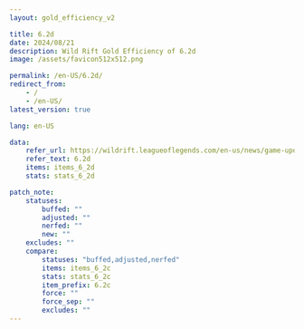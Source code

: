 ```yaml
---
layout: gold_efficiency_v2

title: 6.2d
date: 2024/08/21
description: Wild Rift Gold Efficiency of 6.2d
image: /assets/favicon512x512.png

permalink: /en-US/6.2d/
redirect_from:
    - /
    - /en-US/
latest_version: true

lang: en-US

data:
    refer_url: https://wildrift.leagueoflegends.com/en-us/news/game-updates/wild-rift-patch-notes-6-2d/
    refer_text: 6.2d
    items: items_6_2d
    stats: stats_6_2d

patch_note:
    statuses:
        buffed: ""
        adjusted: ""
        nerfed: ""
        new: ""
    excludes: ""
    compare:
        statuses: "buffed,adjusted,nerfed"
        items: items_6_2c
        stats: stats_6_2c
        item_prefix: 6.2c
        force: ""
        force_sep: ""
        excludes: ""
---
```

